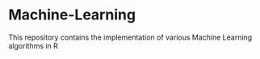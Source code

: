 # Machine-Learning

This repository contains the implementation of various Machine Learning algorithms in R

